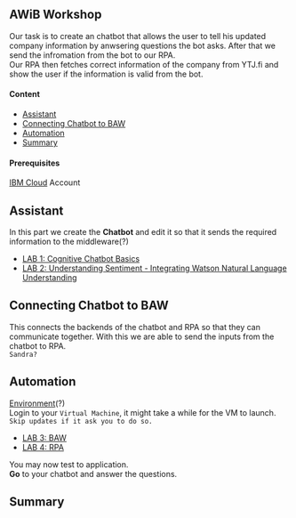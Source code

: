 
## AWiB Workshop
Our task is to create an chatbot that allows the user to tell his updated company information by anwsering questions the bot asks. After that we send the infromation from the bot to our RPA.  
Our RPA then fetches correct information of the company from YTJ.fi and show the user if the information is valid from the bot.
#### Content
- [Assistant](#assistant)
- [Connecting Chatbot to BAW](#connecting-chatbot-to-baw)
- [Automation](#automation)
- [Summary](#summary)  

#### Prerequisites
[IBM Cloud](https://cloud.ibm.com) Account

## Assistant
In this part we create the **Chatbot** and edit it so that it sends the required information to the middleware(?)
 - [LAB 1: Cognitive Chatbot Basics](./1-Basics)
 - [LAB 2: Understanding Sentiment - Integrating Watson Natural Language Understanding](./2-Sentiment)

## Connecting Chatbot to BAW
 This connects the backends of the chatbot and RPA so that they can communicate together. With this we are able to send the inputs from the chatbot to RPA.  
 ``Sandra?``  
 
## Automation
[Environment](https://bluedemos.com/show/2399)(?)  
Login to your ``Virtual Machine``, it might take a while for the VM to launch.  
``Skip updates if it ask you to do so.``  
- [LAB 3: BAW](./3-Baw)
- [LAB 4: RPA](./4-RPA)
  
You may now test to application.  
**Go** to your chatbot and answer the questions.
  
## Summary

